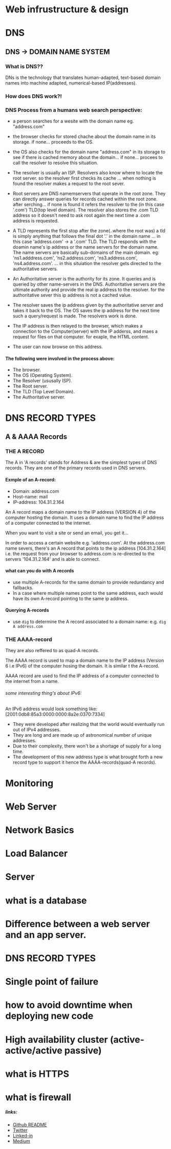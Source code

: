 # Web infrustructure & design
# DNS
## DNS -> DOMAIN NAME SYSTEM
### What is DNS??
DNs is the technology that translates human-adapted, text-based domain names into machine adapted, numerical-based IP(addresses).
### How does DNS work?!
### DNS Process from a humans web search perspective:
* a person searches for a wesite with the domain name eg. "address.com"

* the browser checks for stored chache about the domain name in its storage. if none... proceeds to the OS.

* the OS also checks for the domain name "address.com" in its storage to see if there is cached memory about the domain... if none... procees to call the resolver to resolve this situation.

* The resolver is usually an ISP. Resolvers also know where to locate the root server. so the resolver first checks its cache ... when nothing is found the resolver makes a request to the root sever.

* Root servers are DNS namemservers that operate in the root zone. They can directly answer queries for records cached within the root zone. after serching... if none is found it refers the resolver to the (in this case '.com') TLD(top level domain). The resolver also stores the .com TLD address so it doesn't need to ask root again the next time a .com address is requested.

* A TLD represents the first stop after the zone(..where the root was) a tld is simply anything that follows the final dot '.' in the domain name ... in this case 'address.com' -> a '.com' TLD. The TLD responds with the doamin name's ip address or the name servers for the domain name. The name servers are basically sub-domains of the main domain. eg: 'ns1.adddress.com', 'ns2.address.com', 'ns3.address.com', 'ns4.address.com'. ... in this situiation the resolver gets directed to the authoritative servers.

* An Authoritative server is the authority for its zone. It queries and is queried by other name-servers in the DNS. Authoritative servers are the ultimate authority and provide the real ip address to the resolver. for the authoritative sever this ip address is not a cached value. 

* The resolver saves the ip address given by the authoritative server and takes it back to the OS. The OS saves the ip address for the next time such a query/request is made. The resolvers work is done.

* The IP address is then relayed to the browser, which makes a connection to the Computer(server) with the IP adderss, and maes a request for files on that computer. for exaple, the HTML content.

* The user can now browse on this address. 

#### The following were involved in the process above:
* The browser.
* The OS (Operating System).
* The Resolver (ususally ISP).
* The Root server.
* The TLD (Top Level Domain).
* The Authoritative server.


# DNS RECORD TYPES
## A & AAAA Records
### THE A RECORD
The A in 'A records' stands for Address & are the simplest 
types of DNS records. They are one of the primary records used in DNS servers.

#### Exmple of an A-record:
* Domain: address.com
* Host-name: mail
* IP-address: 104.31.2.164

An A record maps a domain name to the IP address (VERSION 4) of the computer hosting the domain. It uses a domain name to find the IP address of a computer connected to the internet.

When you want to visit a site or send an email, you get it...

In order to access a certain website e.g. 'address.com'. At 
the address.com name severs, there's an A record that points 
to the ip address [104.31.2.164] i.e. the request from your 
browser to address.com is re-directed to the servers '104.31.2.164' 
and is able to connect.

#### what can you do with A records

* use multiple A-records for the same domain to provide redundancy and fallbacks.
* In a case where multiple names point to the same address, each would have its own A-record pointing to the same ip address.

#### Querying A-records
* use `dig` to determine the A record associated to a domain name:
e.g. `dig A address.com`


### THE AAAA-record
They are also reffered to as quad-A records.

The AAAA record is used to map a domain name to the IP address
(Version 6 i.e IPv6) of the computer hosing the domain. It is similar t the A-record.

AAAA record are used to find the IP address of a computer 
connected to the internet from a name.

###### some interesting thing's about IPv6:
An IPv6 address would look something like: [2001:0db8:85a3:0000:0000:8a2e:0370:7334]

* They were developed after realizing that the world would eventually run out of IPv4 addresses.
* They are long and are made up of astronomical number of unique addresses. 
* Due to their complexity, there won't be a shortage of supply for a long time.
* The development of this new address type is what brought forth a new record type to support it hence the AAAA-records(quad-A records).

# Monitoring


# Web Server


# Network Basics


# Load Balancer


# Server


# what is a database


# Difference between a web server and an app server.


# DNS RECORD TYPES
<!-- Done -->

# Single point of failure


# how to avoid downtime when deploying new code 


# High availability cluster (active-active/active passive)


# what is HTTPS


# what is firewall






##### links:
* <a href="https://github.com/Iano-theDev/dev-ops/tree/main/web_infr_design">Github README</a>
* <a href="https://twitter.com/Ian_Kamande_W">Twitter</a>
* <a href="https://www.linkedin.com/in/ian-w-kamande/">Linked-in</a>
* <a href="https://medium.com/@sinceianmike">Medium</a>
